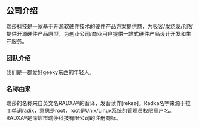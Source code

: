 ## 公司介绍

瑞莎科技是一家基于开源软硬件技术的硬件产品方案提供商，为极客/发烧友/创客提供开源硬件产品原型，为创业公司/商业用户提供一站式硬件产品设计开发和生产服务。



### 团队介绍

我们是一群爱好geeky东西的年轻人。

### 名称由来

瑞莎的名称来自英文名RADXA®的音译，发音读作[reksə]。Radxa名字来源于拉丁单词radix，意思是root，root是Unix/Linux系统的管理员权限用户名。RADXA®是深圳市瑞莎科技有限公司的注册商标。 
